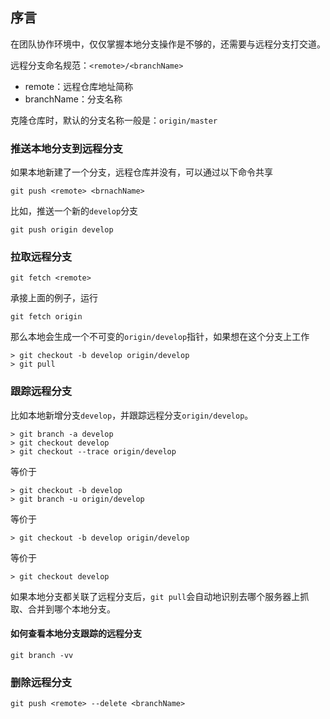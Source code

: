 ## 序言
在团队协作环境中，仅仅掌握本地分支操作是不够的，还需要与远程分支打交道。

远程分支命名规范：`<remote>/<branchName>`

- remote：远程仓库地址简称
- branchName：分支名称

克隆仓库时，默认的分支名称一般是：`origin/master`

### 推送本地分支到远程分支
如果本地新建了一个分支，远程仓库并没有，可以通过以下命令共享
```
git push <remote> <brnachName>
```
比如，推送一个新的`develop`分支
```
git push origin develop
```

### 拉取远程分支
```
git fetch <remote>
```
承接上面的例子，运行
```
git fetch origin
```
那么本地会生成一个不可变的`origin/develop`指针，如果想在这个分支上工作
```
> git checkout -b develop origin/develop
> git pull
```

### 跟踪远程分支
比如本地新增分支`develop`，并跟踪远程分支`origin/develop`。
```
> git branch -a develop
> git checkout develop
> git checkout --trace origin/develop
```
等价于
```
> git checkout -b develop
> git branch -u origin/develop
```
等价于
```
> git checkout -b develop origin/develop
```
等价于
```
> git checkout develop
```
如果本地分支都关联了远程分支后，`git pull`会自动地识别去哪个服务器上抓取、合并到哪个本地分支。

#### 如何查看本地分支跟踪的远程分支
```
git branch -vv
```
### 删除远程分支
```
git push <remote> --delete <branchName>
```
